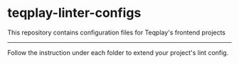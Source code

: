 # teqplay-linter-configs

This repository contains configuration files for Teqplay's frontend projects

---

Follow the instruction under each folder to extend your project's lint config.
